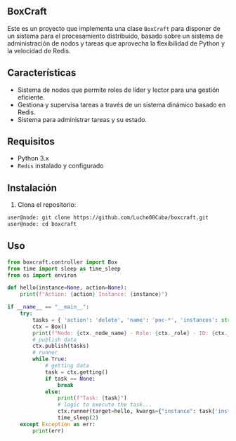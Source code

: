 ## BoxCraft

Este es un proyecto que implementa una clase `BoxCraft` para disponer de un sistema para el procesamiento distribuido, basado sobre un sistema de administración de nodos y tareas que aprovecha la flexibilidad de Python y la velocidad de Redis.

## Características
- Sistema de nodos que permite roles de líder y lector para una gestión eficiente.
- Gestiona y supervisa tareas a través de un sistema dinámico basado en Redis.
- Sistema para administrar tareas y su estado.

## Requisitos

- Python 3.x
- `Redis` instalado y configurado

## Instalación

1. Clona el repositorio:

```bash
user@node: git clone https://github.com/Lucho00Cuba/boxcraft.git
user@node: cd boxcraft
```

## Uso
```python
from boxcraft.controller import Box
from time import sleep as time_sleep
from os import environ

def hello(instance=None, action=None):
    print(f"Action: {action} Instance: {instance}")

if __name__ == "__main__":
    try:
        tasks = { 'action': 'delete', 'name': 'poc-*', 'instances': str(["node-01", "node-02", "node-03", "node-04", "node-05"]) }
        ctx = Box()
        print(f"Node: {ctx._node_name} - Role: {ctx._role} - ID: {ctx._id}")
        # publish data
        ctx.publish(tasks)
        # runner
        while True:
            # getting data
            task = ctx.getting()
            if task == None:
                break
            else:
                print(f"Task: {task}")
                # logic to execute the task... 
                ctx.runner(target=hello, kwargs={"instance": task['instances'], "action": task['action']})
                time_sleep(2)
    except Exception as err:
        print(err)
```